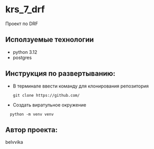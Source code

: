 # krs_7_drf
Проект по DRF


## Исползуемые технологии
  * python 3.12
  * postgres

## Инструкция по развертыванию:
  
- В терминале ввести команду для клонирования репозитория
  ```
  git clone https://github.com/
  ```
- Создать виратульное окружение
```
  python -m venv venv
  ```

## Автор проекта:
belvvika
